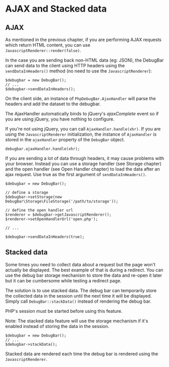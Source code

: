 # AJAX and Stacked data

## AJAX

As mentioned in the previous chapter, if you are performing AJAX requests
which return HTML content, you can use `JavascriptRenderer::render(false)`.

In the case you are sending back non-HTML data (eg: JSON), the DebugBar can 
send data to the client using HTTP headers using the `sendDataInHeaders()` method
(no need to use the `JavascriptRenderer`):

    $debugbar = new DebugBar();
    // ...
    $debugbar->sendDataInHeaders();

On the client side, an instance of `PhpDebugBar.AjaxHandler` will
parse the headers and add the dataset to the debugbar.

The AjaxHandler automatically binds to jQuery's *ajaxComplete* event
so if you are using jQuery, you have nothing to configure.

If you're not using jQuery, you can call `AjaxHandler.handle(xhr)`.
If you are using the `JavascriptRenderer` initialization, the instance 
of `AjaxHandler` is stored in the `ajaxHandler` property of the `DebugBar` object.

    debugbar.ajaxHandler.handle(xhr);

If you are sending a lot of data through headers, it may cause problems
with your browser. Instead you can use a storage handler (see Storage chapter) 
and the open handler (see Open Handler chapter) to load the data after an ajax 
request. Use true as the first argument of `sendDataInHeaders()`.

    $debugbar = new DebugBar();

    // define a storage
    $debugbar->setStorage(new DebugBar\Storage\FileStorage('/path/to/storage'));

    // define the open handler url
    $renderer = $debugbar->getJavascriptRenderer();
    $renderer->setOpenHandlerUrl('open.php');

    // ...

    $debugbar->sendDataInHeaders(true);

## Stacked data

Some times you need to collect data about a request but the page won't actually
be displayed. The best example of that is during a redirect. You can use the
debug bar storage mechanism to store the data and re-open it later but it can
be cumbersome while testing a redirect page.

The solution is to use stacked data. The debug bar can temporarily store the 
collected data in the session until the next time it will be displayed.
Simply call `DebugBar::stackData()` instead of rendering the debug bar.

PHP's session must be started before using this feature.

Note: The stacked data feature will use the storage mechanism if it's enabled
instead of storing the data in the session.

    $debugbar = new DebugBar();
    // ...
    $debugbar->stackData();

Stacked data are rendered each time the debug bar is rendered using the
`JavascriptRenderer`.
